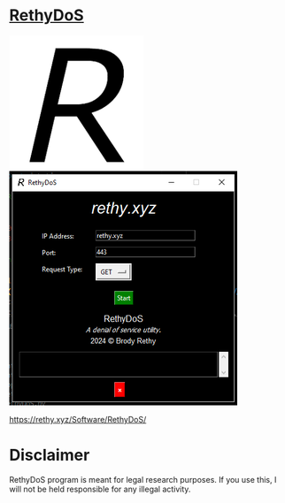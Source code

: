 # <a href="">RethyDoS

<img src="RethyDoS.png">

<img src="RethyDoS_Screenshot.PNG">

https://rethy.xyz/Software/RethyDoS/
</a>

# Disclaimer
RethyDoS program is meant for legal research purposes. If you use this, I will not be held responsible for any illegal activity.